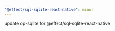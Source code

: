```yaml
---
"@effect/sql-sqlite-react-native": minor
---
```


update op-sqlite for @effect/sql-sqlite-react-native
